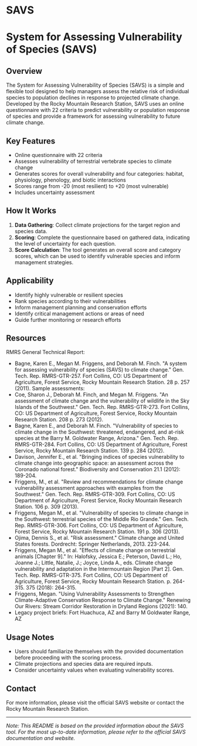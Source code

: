 # SAVS
# System for Assessing Vulnerability of Species (SAVS)

## Overview

The System for Assessing Vulnerability of Species (SAVS) is a simple and flexible tool designed to help managers assess the relative risk of individual species to population declines in response to projected climate change. Developed by the Rocky Mountain Research Station, SAVS uses an online questionnaire with 22 criteria to predict vulnerability or population response of species and provide a framework for assessing vulnerability to future climate change.

## Key Features

- Online questionnaire with 22 criteria
- Assesses vulnerability of terrestrial vertebrate species to climate change
- Generates scores for overall vulnerability and four categories: habitat, physiology, phenology, and biotic interactions
- Scores range from -20 (most resilient) to +20 (most vulnerable)
- Includes uncertainty assessment

## How It Works

1. **Data Gathering**: Collect climate projections for the target region and species data.
2. **Scoring**: Complete the questionnaire based on gathered data, indicating the level of uncertainty for each question.
3. **Score Calculation**: The tool generates an overall score and category scores, which can be used to identify vulnerable species and inform management strategies.

## Applicability

- Identify highly vulnerable or resilient species
- Rank species according to their vulnerabilities
- Inform management planning and conservation efforts
- Identify critical management actions or areas of need
- Guide further monitoring or research efforts

## Resources

 RMRS General Technical Report:
- Bagne, Karen E., Megan M. Friggens, and Deborah M. Finch. "A system for assessing vulnerability of species (SAVS) to climate change." Gen. Tech. Rep. RMRS-GTR-257. Fort Collins, CO: US Department of Agriculture, Forest Service, Rocky Mountain Research Station. 28 p. 257 (2011).
Sample assessments:
- Coe, Sharon J., Deborah M. Finch, and Megan M. Friggens. "An assessment of climate change and the vulnerability of wildlife in the Sky Islands of the Southwest." Gen. Tech. Rep. RMRS-GTR-273. Fort Collins, CO: US Department of Agriculture, Forest Service, Rocky Mountain Research Station. 208 p. 273 (2012).
- Bagne, Karen E., and Deborah M. Finch. "Vulnerability of species to climate change in the Southwest: threatened, endangered, and at-risk species at the Barry M. Goldwater Range, Arizona." Gen. Tech. Rep. RMRS-GTR-284. Fort Collins, CO: US Department of Agriculture, Forest Service, Rocky Mountain Research Station. 139 p. 284 (2012).
- Davison, Jennifer E., et al. "Bringing indices of species vulnerability to climate change into geographic space: an assessment across the Coronado national forest." Biodiversity and Conservation 21.1 (2012): 189-204.
- Friggens, M., et al. "Review and recommendations for climate change vulnerability assessment approaches with examples from the Southwest." Gen. Tech. Rep. RMRS-GTR-309. Fort Collins, CO: US Department of Agriculture, Forest Service, Rocky Mountain Research Station. 106 p. 309 (2013).
- Friggens, Megan M., et al. "Vulnerability of species to climate change in the Southwest: terrestrial species of the Middle Rio Grande." Gen. Tech. Rep. RMRS-GTR-306. Fort Collins, CO: US Department of Agriculture, Forest Service, Rocky Mountain Research Station. 191 p. 306 (2013).
- Ojima, Dennis S., et al. "Risk assessment." Climate change and United States forests. Dordrecht: Springer Netherlands, 2013. 223-244.
- Friggens, Megan M., et al. "Effects of climate change on terrestrial animals [Chapter 9]." In: Halofsky, Jessica E.; Peterson, David L.; Ho, Joanne J.; Little, Natalie, J.; Joyce, Linda A., eds. Climate change vulnerability and adaptation in the Intermountain Region [Part 2]. Gen. Tech. Rep. RMRS-GTR-375. Fort Collins, CO: US Department of Agriculture, Forest Service, Rocky Mountain Research Station. p. 264-315. 375 (2018): 264-315.
- Friggens, Megan. "Using Vulnerability Assessments to Strengthen Climate-Adaptive Conservation Response to Climate Change." Renewing Our Rivers: Stream Corridor Restoration in Dryland Regions (2021): 140.
- Legacy project briefs: Fort Huachuca, AZ and Barry M Goldwater Range, AZ

## Usage Notes

- Users should familiarize themselves with the provided documentation before proceeding with the scoring process.
- Climate projections and species data are required inputs.
- Consider uncertainty values when evaluating vulnerability scores.

## Contact

For more information, please visit the official SAVS website or contact the Rocky Mountain Research Station.

---

*Note: This README is based on the provided information about the SAVS tool. For the most up-to-date information, please refer to the official SAVS documentation and website.*
